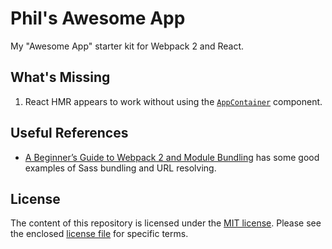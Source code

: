 # Phil's Awesome App

My "Awesome App" starter kit for Webpack 2 and React.

## What's Missing

1. React HMR appears to work without using the [`AppContainer`][3] component.

[3]: https://webpack.js.org/guides/hmr-react/#app-code

## Useful References

- [A Beginner’s Guide to Webpack 2 and Module Bundling][5] has some good examples of Sass bundling and URL resolving.

[5]: https://www.sitepoint.com/beginners-guide-to-webpack-2-and-module-bundling/

## License

The content of this repository is licensed under the [MIT license][1]. Please see the enclosed [license file][2] for specific terms.

[1]: https://opensource.org/licenses/MIT
[2]: https://github.com/philgs/phils-awesome-app/blob/master/LICENSE.md

